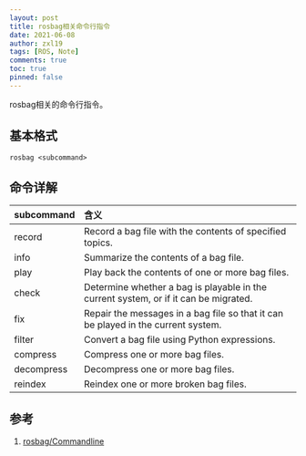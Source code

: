```yaml
---
layout: post
title: rosbag相关命令行指令
date: 2021-06-08
author: zxl19
tags: [ROS, Note]
comments: true
toc: true
pinned: false
---
```


rosbag相关的命令行指令。

<!-- more -->

## 基本格式

```shell
rosbag <subcommand>
```

## 命令详解

| subcommand | 含义 |
| :------ | :------|
| record | Record a bag file with the contents of specified topics. |
| info | Summarize the contents of a bag file. |
| play | Play back the contents of one or more bag files. |
| check | Determine whether a bag is playable in the current system, or if it can be migrated. |
| fix | Repair the messages in a bag file so that it can be played in the current system. |
| filter | Convert a bag file using Python expressions. |
| compress | Compress one or more bag files. |
| decompress | Decompress one or more bag files. |
| reindex | Reindex one or more broken bag files. |

## 参考

1. [rosbag/Commandline](http://wiki.ros.org/rosbag/Commandline)